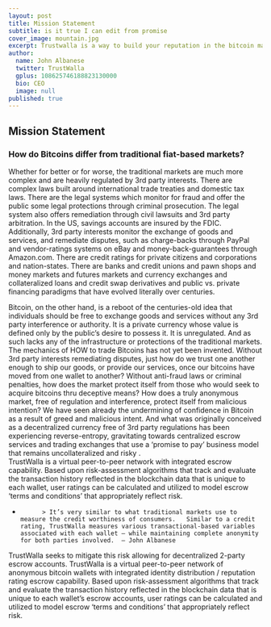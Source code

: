 ```yaml
---
layout: post
title: Mission Statement
subtitle: is it true I can edit from promise
cover_image: mountain.jpg
excerpt: Trustwalla is a way to build your reputation in the bitcoin marketplace.
author: 
  name: John Albanese
  twitter: TrustWalla
  gplus: 108625746188823130000
  bio: CEO
  image: null
published: true
---
```


## Mission Statement


### How do Bitcoins differ from traditional fiat-based markets?


Whether for better or for worse, the traditional markets are much more complex and are heavily regulated by 3rd party interests.    There are complex laws built around international trade treaties and domestic tax laws.   There are the legal systems which monitor for fraud and offer the public some legal protections through criminal prosecution.  The legal system also offers remediation through civil lawsuits and 3rd party arbitration.   In the US, savings accounts are insured by the FDIC.   Additionally, 3rd party interests monitor the exchange of goods and services, and remediate disputes, such as charge-backs through PayPal and vendor-ratings systems on eBay and money-back-guarantees through Amazon.com.  There are credit ratings for private citizens and corporations and nation-states.  There are banks and credit unions and pawn shops and money markets and futures markets and currency exchanges and collateralized loans and credit swap derivatives and public vs. private financing paradigms that have evolved literally over centuries.

Bitcoin, on the other hand, is a reboot of the centuries-old idea that individuals should be free to exchange goods and services without any 3rd party interference or authority.  It is a private currency whose value is defined only by the public’s desire to possess it.  It is unregulated.  And as such lacks any of the infrastructure or protections of the traditional markets.  The mechanics of HOW to trade Bitcoins has not yet been invented.  Without 3rd party interests remediating disputes, just how do we trust one another enough to ship our goods, or provide our services, once our bitcoins have moved from one wallet to another?  Without anti-fraud laws or criminal penalties, how does the market protect itself from those who would seek to acquire bitcoins thru deceptive means?   How does a truly anonymous market, free of regulation and interference, protect itself from malicious intention?
We have seen already the undermining of confidence in Bitcoin as a result of greed and malicious intent.     And what was originally conceived as a decentralized currency free of 3rd party regulations has been experiencing reverse-entropy, gravitating towards centralized escrow services and trading exchanges that use a ‘promise to pay’ business model that remains uncollateralized and risky .  
TrustWalla is a virtual peer-to-peer network with integrated escrow capability.  Based upon risk-assessment algorithms that track and evaluate the transaction history reflected in the blockchain data that is unique to each wallet, user ratings can be calculated and utilized to model escrow ‘terms and conditions’ that appropriately reflect risk.

-           > It’s very similar to what traditional markets use to measure the credit worthiness of consumers.   Similar to a credit rating, TrustWalla measures various transactional-based variables associated with each wallet – while maintaining complete anonymity for both parties involved.  – John Albanese

TrustWalla seeks to mitigate this risk allowing for decentralized 2-party escrow accounts.  TrustWalla is a virtual peer-to-peer network of anonymous bitcoin wallets with integrated identity distribution / reputation rating escrow capability.  Based upon risk-assessment algorithms that track and evaluate the transaction history reflected in the blockchain data that is unique to each wallet’s escrow accounts, user ratings can be calculated and utilized to model escrow ‘terms and conditions’ that appropriately reflect risk.
